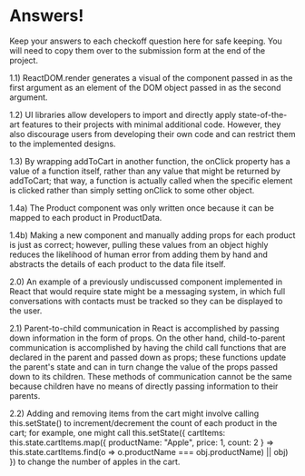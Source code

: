 # Answers!
Keep your answers to each checkoff question here for safe keeping. You will need to copy them over to the submission form at the end of the project.

1.1) ReactDOM.render generates a visual of the component passed in as the first argument as an element of the DOM object passed in as the second argument.

1.2) UI libraries allow developers to import and directly apply state-of-the-art features to their projects with minimal additional code. However, they also discourage users from developing their own code and can restrict them to the implemented designs.

1.3) By wrapping addToCart in another function, the onClick property has a value of a function itself, rather than any value that might be returned by addToCart; that way, a function is actually called when the specific element is clicked rather than simply setting onClick to some other object.

1.4a) The Product component was only written once because it can be mapped to each product in ProductData.

1.4b) Making a new component and manually adding props for each product is just as correct; however, pulling these values from an object highly reduces the likelihood of human error from adding them by hand and abstracts the details of each product to the data file itself.

2.0) An example of a previously undiscussed component implemented in React that would require state might be a messaging system, in which full conversations with contacts must be tracked so they can be displayed to the user.

2.1) Parent-to-child communication in React is accomplished by passing down information in the form of props. On the other hand, child-to-parent communication is accomplished by having the child call functions that are declared in the parent and passed down as props; these functions update the parent's state and can in turn change the value of the props passed down to its children. These methods of communication cannot be the same because children have no means of directly passing information to their parents.

2.2) Adding and removing items from the cart might involve calling this.setState() to increment/decrement the count of each product in the cart; for example, one might call this.setState({ cartItems: this.state.cartItems.map({ productName: "Apple", price: 1, count: 2 } => this.state.cartItems.find(o => o.productName === obj.productName) || obj) }) to change the number of apples in the cart.
